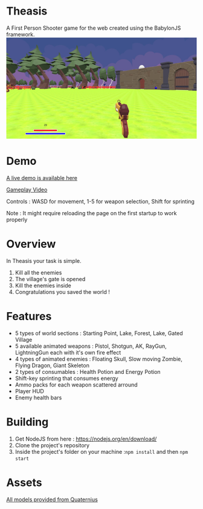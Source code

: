 # Theasis
A First Person Shooter game for the web created using the BabylonJS framework.
![Screenshot1](https://github.com/ThanosRestas/Theasis/blob/master/github%20screenshot%201.JPG)

# Demo

[A live demo is available here](https://thanosrestas.github.io/Theasis/dist/index.html)

[Gameplay Video](https://drive.google.com/open?id=10r6SZbTcQ63dBKE7KNvhankELhXPqxE9)

Controls : WASD for movement, 1-5 for weapon selection, Shift for sprinting

Note : It might require reloading the page on the first startup to work properly

# Overview

In Theasis your task is simple.

1) Kill all the enemies 
2) The village's gate is opened
3) Kill the enemies inside
4) Congratulations you saved the world !

# Features

* 5 types of world sections : Starting Point, Lake, Forest, Lake, Gated Village
* 5 available animated weapons : Pistol, Shotgun, AK, RayGun, LightningGun each with it's own fire effect
* 4 types of animated enemies : Floating Skull, Slow moving Zombie, Flying Dragon, Giant Skeleton 
* 2 types of consumables : Health Potion and Energy Potion
* Shift-key sprinting that consumes energy
* Ammo packs for each weapon scattered arround
* Player HUD
* Enemy health bars

# Building

1) Get NodeJS from here : https://nodejs.org/en/download/
2) Clone the project's repository 
3) Inside the project's folder on your machine :`npm install` and then `npm start`   

# Assets 

[All models provided from Quaternius](https://quaternius.itch.io/)






